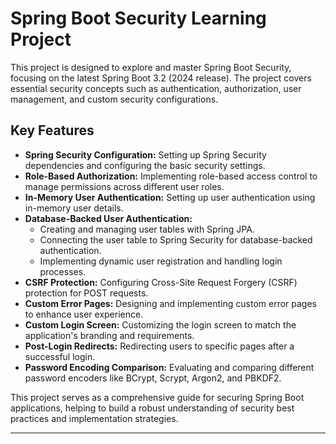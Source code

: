 # Spring Boot Security Learning Project

This project is designed to explore and master Spring Boot Security, focusing on the latest Spring Boot 3.2 (2024 release). The project covers essential security concepts such as authentication, authorization, user management, and custom security configurations.

## Key Features

- **Spring Security Configuration:** Setting up Spring Security dependencies and configuring the basic security settings.
- **Role-Based Authorization:** Implementing role-based access control to manage permissions across different user roles.
- **In-Memory User Authentication:** Setting up user authentication using in-memory user details.
- **Database-Backed User Authentication:**
    - Creating and managing user tables with Spring JPA.
    - Connecting the user table to Spring Security for database-backed authentication.
    - Implementing dynamic user registration and handling login processes.
- **CSRF Protection:** Configuring Cross-Site Request Forgery (CSRF) protection for POST requests.
- **Custom Error Pages:** Designing and implementing custom error pages to enhance user experience.
- **Custom Login Screen:** Customizing the login screen to match the application's branding and requirements.
- **Post-Login Redirects:** Redirecting users to specific pages after a successful login.
- **Password Encoding Comparison:** Evaluating and comparing different password encoders like BCrypt, Scrypt, Argon2, and PBKDF2.

This project serves as a comprehensive guide for securing Spring Boot applications, helping to build a robust understanding of security best practices and implementation strategies.

---

